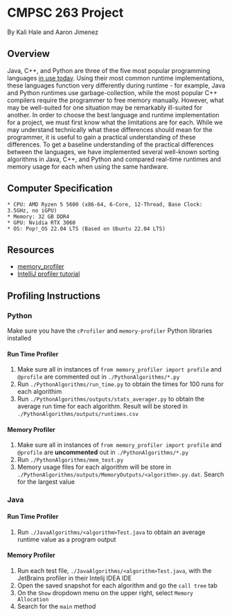 # CMPSC 263 Project

By Kali Hale and Aaron Jimenez

## Overview

Java, C++, and Python are three of the five most popular programming languages [in use today](https://spectrum.ieee.org/top-programming-languages-2022). Using their most common runtime implementations, these languages function very differently during runtime - for example, Java and Python runtimes use garbage-collection, while the most popular C++ compilers require the programmer to free memory manually. However, what may be well-suited for one situation may be remarkably ill-suited for another. In order to choose the best language and runtime implementation for a project, we must first know what the limitations are for each. While we may understand technically what these differences should mean for the programmer, it is useful to gain a practical understanding of these differences. To get a baseline understanding of the practical differences between the languages, we have implemented several well-known sorting algorithms in Java, C++, and Python and compared real-time runtimes and memory usage for each when using the same hardware.

## Computer Specification
    * CPU: AMD Ryzen 5 5600 (x86-64, 6-Core, 12-Thread, Base Clock: 3.5GHz, no iGPU)
    * Memory: 32 GB DDR4
    * GPU: Nvidia RTX 3060
    * OS: Pop!_OS 22.04 LTS (Based on Ubuntu 22.04 LTS)
    
    
## Resources
* [memory_profiler](https://www.geeksforgeeks.org/monitoring-memory-usage-of-a-running-python-program/)
* [IntelliJ profiler tutorial](https://www.youtube.com/watch?v=OQcyAtukps4)


## Profiling Instructions

### Python

Make sure you have the `cProfiler` and `memory-profiler` Python libraries installed

#### Run Time Profiler
1. Make sure all in instances of `from memory_profiler import profile` and `@profile` are commented out in `./PythonAlgorithms/*.py`
2. Run `./PythonAlgorithms/run_time.py` to obtain the times for 100 runs for each algorithim
3. Run `./PythonAlgorithms/outputs/stats_averager.py` to obtain the average run time for each algorithm. Result will be stored in `./PythonAlgorithms/outputs/runtimes.csv`

#### Memory Profiler
1. Make sure all in instances of `from memory_profiler import profile` and `@profile` are **uncommented** out in `./PythonAlgorithms/*.py`
2. Run `./PythonAlgorithms/mem_test.py`
3. Memory usage files for each algorithm will be store in `./PythonAlgorithms/outputs/MemoryOutputs/<algorithm>.py.dat`. Search for the largest value

### Java

#### Run Time Profiler
1. Run `./JavaAlgorithms/<algorithm>Test.java` to obtain an average runtime value as a program output

#### Memory Profiler
1. Run each test file, `./JavaAlgorithms/<algorithm>Test.java`, with the JetBrains profiler in their Intelij IDEA IDE
2. Open the saved snapshot for each algorithm and go the `call tree` tab
3. On the `Show` dropdown menu on the upper right, select `Memory Allocation`
4. Search for the `main` method

